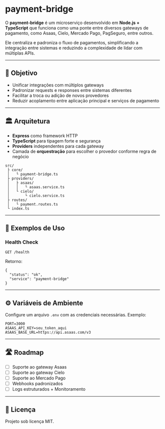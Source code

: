 # payment-bridge

O **payment-bridge** é um microserviço desenvolvido em **Node.js + TypeScript** que funciona como uma ponte entre diversos gateways de pagamento, como Asaas, Cielo, Mercado Pago, PagSeguro, entre outros.

Ele centraliza e padroniza o fluxo de pagamentos, simplificando a integração entre sistemas e reduzindo a complexidade de lidar com múltiplas APIs.

---

## 🚀 Objetivo

* Unificar integrações com múltiplos gateways
* Padronizar requests e responses entre sistemas diferentes
* Facilitar a troca ou adição de novos provedores
* Reduzir acoplamento entre aplicação principal e serviços de pagamento

---

## 🏛️ Arquitetura

* **Express** como framework HTTP
* **TypeScript** para tipagem forte e segurança
* **Providers** independentes para cada gateway
* Camada de **orquestração** para escolher o provedor conforme regra de negócio

```
src/
 ├ core/
 │   └ payment-bridge.ts
 ├ providers/
 │   ├ asaas/
 │   │   └ asaas.service.ts
 │   └ cielo/
 │       └ cielo.service.ts
 ├ routes/
 │   └ payment.routes.ts
 └ index.ts
```

---

## 🔌 Exemplos de Uso

### Health Check

```
GET /health
```

Retorno:

```
{
  "status": "ok",
  "service": "payment-bridge"
}
```

---

## ⚙️ Variáveis de Ambiente

Configure um arquivo `.env` com as credenciais necessárias. Exemplo:

```
PORT=3000
ASAAS_API_KEY=seu_token_aqui
ASAAS_BASE_URL=https://api.asaas.com/v3
```

---

## 🛣️ Roadmap

* [ ] Suporte ao gateway Asaas
* [ ] Suporte ao gateway Cielo
* [ ] Suporte ao Mercado Pago
* [ ] Webhooks padronizados
* [ ] Logs estruturados + Monitoramento

---

## 📄 Licença

Projeto sob licença MIT.
